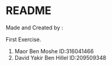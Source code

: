 # README  

Made and Created by :

First Exercise.
1) Maor Ben Moshe
ID:316041466
2) David Yakir Ben Hillel
ID:209509348


